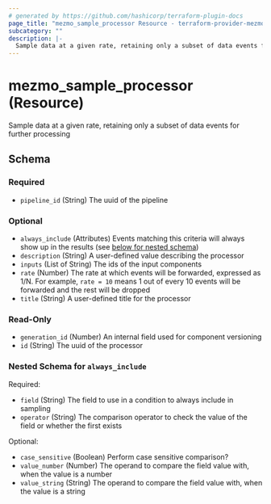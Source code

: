 ```yaml
---
# generated by https://github.com/hashicorp/terraform-plugin-docs
page_title: "mezmo_sample_processor Resource - terraform-provider-mezmo"
subcategory: ""
description: |-
  Sample data at a given rate, retaining only a subset of data events for further processing
---
```


# mezmo_sample_processor (Resource)

Sample data at a given rate, retaining only a subset of data events for further processing



<!-- schema generated by tfplugindocs -->
## Schema

### Required

- `pipeline_id` (String) The uuid of the pipeline

### Optional

- `always_include` (Attributes) Events matching this criteria will always show up in the results (see [below for nested schema](#nestedatt--always_include))
- `description` (String) A user-defined value describing the processor
- `inputs` (List of String) The ids of the input components
- `rate` (Number) The rate at which events will be forwarded, expressed as 1/N. For example, `rate = 10` means 1 out of every 10 events will be forwarded and the rest will be dropped
- `title` (String) A user-defined title for the processor

### Read-Only

- `generation_id` (Number) An internal field used for component versioning
- `id` (String) The uuid of the processor

<a id="nestedatt--always_include"></a>
### Nested Schema for `always_include`

Required:

- `field` (String) The field to use in a condition to always include in sampling
- `operator` (String) The comparison operator to check the value of the field or whether the first exists

Optional:

- `case_sensitive` (Boolean) Perform case sensitive comparison?
- `value_number` (Number) The operand to compare the field value with, when the value is a number
- `value_string` (String) The operand to compare the field value with, when the value is a string
